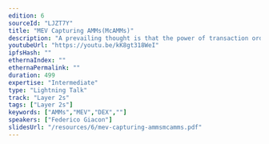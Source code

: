 ```yaml
---
edition: 6
sourceId: "LJZT7Y"
title: "MEV Capturing AMMs(McAMMs)"
description: "A prevailing thought is that the power of transaction ordering is mostly in the hands of block-builders in the current MEV-Boost and PBS specifications. This talk will present a new AMM design, which could shift the transaction ordering power, at least partly, to AMM designers and liquidity providers. These constructions would allow AMMs to capture part of the MEV that is currently only harvested by block-builders and proposers."
youtubeUrl: "https://youtu.be/kK8gt318WeI"
ipfsHash: ""
ethernaIndex: ""
ethernaPermalink: ""
duration: 499
expertise: "Intermediate"
type: "Lightning Talk"
track: "Layer 2s"
tags: ["Layer 2s"]
keywords: ["AMMs","MEV","DEX",""]
speakers: ["Federico Giacon"]
slidesUrl: "/resources/6/mev-capturing-ammsmcamms.pdf"
---
```

